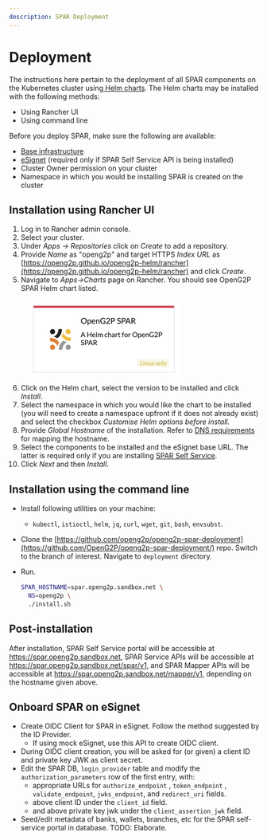 ```yaml
---
description: SPAR Deployment
---
```


# Deployment

The instructions here pertain to the deployment of all SPAR components on the Kubernetes cluster using[ Helm charts](../deployment/helm-charts.md). The Helm charts may be installed with the following methods:

* Using Rancher UI&#x20;
* Using command line

Before you deploy SPAR, make sure the following are available:

* [Base infrastructure](../deployment/base-infrastructure/)
* [eSignet](../deployment/common-components/esignet.md) (required only if SPAR Self Service API is being installed)
* Cluster Owner permission on your cluster
* Namespace in which you would be installing SPAR is created on the cluster

## Installation using Rancher UI

1. Log in to Rancher admin console.
2. Select your cluster.
3. Under _Apps -> Repositories_ click on _Create_ to add a repository.
4. Provide _Name_ as "openg2p" and target HTTPS _Index URL_ as [https://openg2p.github.io/openg2p-helm/rancher](https://openg2p.github.io/openg2p-helm/rancher) and click _Create_.
5. &#x20;Navigate to _Apps->Charts_ page on Rancher. You should see OpenG2P SPAR Helm chart listed.

<div align="left">

<figure><img src="../.gitbook/assets/spar-chart-on-rancher.png" alt="" width="302"><figcaption></figcaption></figure>

</div>

6. Click on the Helm chart, select the version to be installed and click _Install_.
7. Select the namespace in which you would like the chart to be installed (you will need to create a namespace upfront if it does not already exist) and select the checkbox _Customise Helm options before install._
8. Provide _Global Hostname_ of the installation. Refer to [DNS requirements](../deployment/hardware-requirements.md#dns-requirements) for mapping the hostname.
9. Select the components to be installed and the eSignet base URL. The latter is required only if you are installing [SPAR Self Service](features/spar-self-service.md). &#x20;
10. Click _Next_ and then _Install_.  &#x20;

## Installation using the command line

* Install following utilities on your machine:
  * `kubectl`, `istioctl`, `helm`, `jq`, `curl`, `wget`, `git`, `bash`, `envsubst`.
* Clone the [https://github.com/openg2p/openg2p-spar-deployment](https://github.com/OpenG2P/openg2p-spar-deployment/) repo. Switch to the branch of interest.  Navigate to `deployment` directory.
*   Run.&#x20;

    ```bash
    SPAR_HOSTNAME=spar.openg2p.sandbox.net \
      NS=openg2p \
      ./install.sh
    ```

## Post-installation

After installation, SPAR Self Service portal will be accessible at https://spar.openg2p.sandbox.net, SPAR Service APIs will be accessible at https://spar.openg2p.sandbox.net/spar/v1, and SPAR Mapper APIs will be accessible at https://spar.openg2p.sandbox.net/mapper/v1, depending on the hostname given above.

## Onboard SPAR on eSignet

* Create OIDC Client for SPAR in eSignet. Follow the method suggested by the ID Provider.
  * If using mock eSignet, use this API to create OIDC client.
* During OIDC client creation, you will be asked for (or given) a client ID and private key JWK as client secret.
* Edit the SPAR DB, `login_provider` table and modify the `authorization_parameters` row of the first entry, with:
  * appropriate URLs for `authorize_endpoint` , `token_endpoint` , `validate_endpoint`, `jwks_endpoint`, and `redirect_uri` fields.
  * above client ID under the `client_id` field.
  * and above private key jwk under the `client_assertion_jwk` field.
* Seed/edit metadata of banks, wallets, branches, etc for the SPAR self-service portal in database. TODO: Elaborate.
